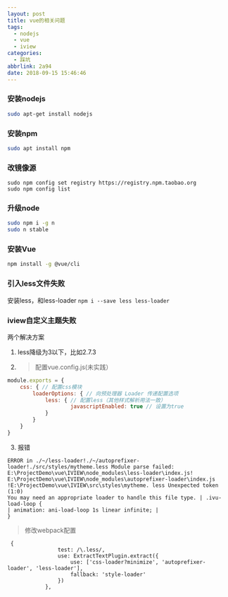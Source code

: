 ```yaml
---
layout: post
title: vue的相关问题
tags:
  - nodejs
  - vue
  - iview
categories:
  - 踩坑
abbrlink: 2a94
date: 2018-09-15 15:46:46
---
```


### 安装nodejs
```bash
sudo apt-get install nodejs
```
### 安装npm
```bash
sudo apt install npm
```

### 改镜像源
```
sudo npm config set registry https://registry.npm.taobao.org
sudo npm config list
```
### 升级node
```bash
sudo npm i -g n
sudo n stable
```
### 安装Vue
```Bash
npm install -g @vue/cli
```

### 引入less文件失败
安装less，和less-loader
`npm i --save less less-loader`

### iview自定义主题失败
两个解决方案
1. less降级为3以下，比如2.7.3
2. > 配置vue.config.js(未实践）
```javascript
module.exports = {
	css: { // 配置css模块
    	loaderOptions: { // 向预处理器 Loader 传递配置选项
        	less: { // 配置less（其他样式解析用法一致）
            		javascriptEnabled: true // 设置为true
        	}
    	}
	}
}
```
3. 报错
```
ERROR in ./~/less-loader!./~/autoprefixer-loader!./src/styles/mytheme.less Module parse failed:
E:\ProjectDemo\vue\IVIEW\node_modules\less-loader\index.js!
E:\ProjectDemo\vue\IVIEW\node_modules\autoprefixer-loader\index.js
!E:\ProjectDemo\vue\IVIEW\src\styles\mytheme. less Unexpected token (1:0) 
You may need an appropriate loader to handle this file type. | .ivu-load-loop {
| animation: ani-load-loop 1s linear infinite; |
}
```
> 修改webpack配置

```
 {
                test: /\.less/,
                use: ExtractTextPlugin.extract({
                    use: ['css-loader?minimize', 'autoprefixer-loader', 'less-loader'],
                    fallback: 'style-loader'
                })
            },
```